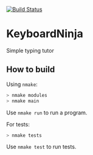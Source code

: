 [![Build Status](https://travis-ci.com/makarov-is/KeyboardNinja.svg?token=SbEztxVxTsYnSKjsKyU5&branch=main)](https://travis-ci.com/makarov-is/KeyboardNinja)
# KeyboardNinja

Simple typing tutor

## How to build

Using `nmake`:
```sh
> nmake modules
> nmake main
```
Use `nmake run` to run a program.

For tests:
```sh
> nmake tests
```
Use `nmake test` to run tests.
